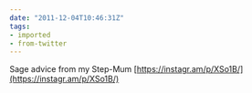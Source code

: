 ```yaml
---
date: "2011-12-04T10:46:31Z"
tags:
- imported
- from-twitter
---
```

Sage advice from my Step-Mum [https://instagr.am/p/XSo1B/](https://instagr.am/p/XSo1B/)
